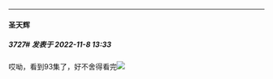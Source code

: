 

*****

####  圣天辉  
##### 3727#       发表于 2022-11-8 13:33

哎呦，看到93集了，好不舍得看完<img src="https://static.saraba1st.com/image/smiley/face2017/174.png" referrerpolicy="no-referrer">

